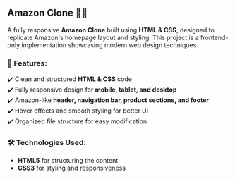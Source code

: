 ## Amazon Clone 🛒✨  
A fully responsive **Amazon Clone** built using **HTML & CSS**, designed to replicate Amazon's homepage layout and styling. This project is a frontend-only implementation showcasing modern web design techniques.

### 📌 Features: 
✔️ Clean and structured **HTML & CSS** code  
✔️ Fully responsive design for **mobile, tablet, and desktop**  
✔️ Amazon-like **header, navigation bar, product sections, and footer**  
✔️ Hover effects and smooth styling for better UI  
✔️ Organized file structure for easy modification   

### 🛠 Technologies Used:
- **HTML5** for structuring the content  
- **CSS3** for styling and responsiveness
